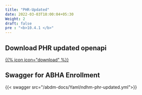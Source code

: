 ```yaml
---
title: "PHR-Updated"
date: 2022-03-03T18:00:04+05:30
Weight: 2
draft: false
pre : "<b>10.4.1 </b>"
---
```


## Download PHR updated openapi

[{{% icon icon="download" %}}](../ndhm-phr-updated.yml "download")

## Swagger for ABHA Enrollment


{{< swagger src="/abdm-docs/Yaml/ndhm-phr-updated.yml">}}